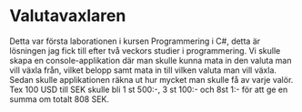 # Valutavaxlaren
Detta var första laborationen i kursen Programmering i C#, detta är lösningen jag fick till efter två veckors studier i programmering.
Vi skulle skapa en console-applikation där man skulle kunna mata in den valuta man vill växla från, vilket belopp samt mata in till vilken valuta man vill växla. 
Sedan skulle applikationen räkna ut hur mycket man skulle få av varje valör. Tex 100 USD till SEK skulle bli 1 st 500:-, 3 st 100:- och 8st 1:- 
för att ge en summa om totalt 808 SEK.
